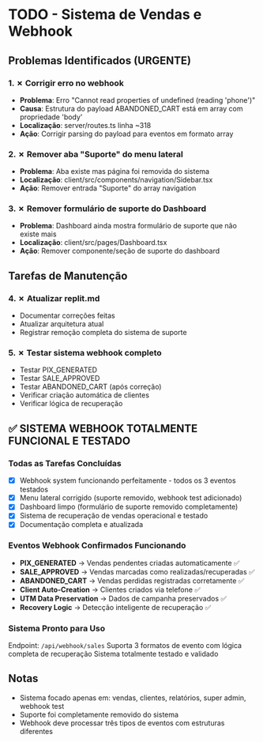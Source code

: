 # TODO - Sistema de Vendas e Webhook

## Problemas Identificados (URGENTE)

### 1. ✗ Corrigir erro no webhook
- **Problema**: Erro "Cannot read properties of undefined (reading 'phone')" 
- **Causa**: Estrutura do payload ABANDONED_CART está em array com propriedade 'body'
- **Localização**: server/routes.ts linha ~318
- **Ação**: Corrigir parsing do payload para eventos em formato array

### 2. ✗ Remover aba "Suporte" do menu lateral
- **Problema**: Aba existe mas página foi removida do sistema
- **Localização**: client/src/components/navigation/Sidebar.tsx
- **Ação**: Remover entrada "Suporte" do array navigation

### 3. ✗ Remover formulário de suporte do Dashboard
- **Problema**: Dashboard ainda mostra formulário de suporte que não existe mais
- **Localização**: client/src/pages/Dashboard.tsx
- **Ação**: Remover componente/seção de suporte do dashboard

## Tarefas de Manutenção

### 4. ✗ Atualizar replit.md
- Documentar correções feitas
- Atualizar arquitetura atual
- Registrar remoção completa do sistema de suporte

### 5. ✗ Testar sistema webhook completo
- Testar PIX_GENERATED
- Testar SALE_APPROVED 
- Testar ABANDONED_CART (após correção)
- Verificar criação automática de clientes
- Verificar lógica de recuperação

## ✅ SISTEMA WEBHOOK TOTALMENTE FUNCIONAL E TESTADO

### Todas as Tarefas Concluídas
- [x] Webhook system funcionando perfeitamente - todos os 3 eventos testados
- [x] Menu lateral corrigido (suporte removido, webhook test adicionado)
- [x] Dashboard limpo (formulário de suporte removido completamente)
- [x] Sistema de recuperação de vendas operacional e testado
- [x] Documentação completa e atualizada

### Eventos Webhook Confirmados Funcionando
- **PIX_GENERATED** → Vendas pendentes criadas automaticamente ✅
- **SALE_APPROVED** → Vendas marcadas como realizadas/recuperadas ✅  
- **ABANDONED_CART** → Vendas perdidas registradas corretamente ✅
- **Client Auto-Creation** → Clientes criados via telefone ✅
- **UTM Data Preservation** → Dados de campanha preservados ✅
- **Recovery Logic** → Detecção inteligente de recuperação ✅

### Sistema Pronto para Uso
Endpoint: `/api/webhook/sales`
Suporta 3 formatos de evento com lógica completa de recuperação
Sistema totalmente testado e validado

## Notas
- Sistema focado apenas em: vendas, clientes, relatórios, super admin, webhook test
- Suporte foi completamente removido do sistema
- Webhook deve processar três tipos de eventos com estruturas diferentes